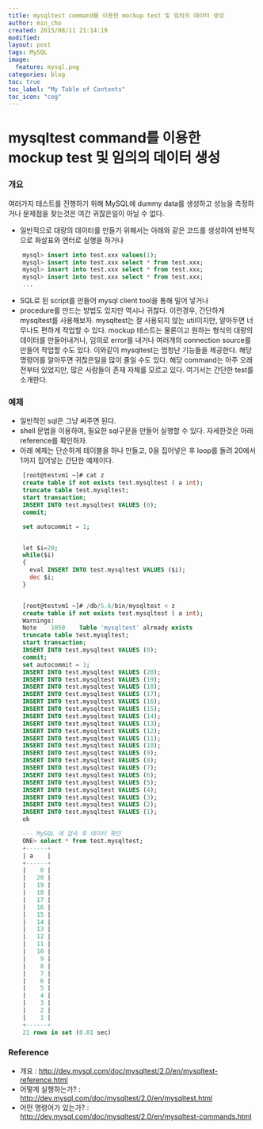 ```yaml
---
title: mysqltest command를 이용한 mockup test 및 임의의 데이터 생성
author: min_cho
created: 2015/08/11 21:14:19
modified:
layout: post
tags: MySQL
image:
  feature: mysql.png
categories: blog
toc: true
toc_label: "My Table of Contents"
toc_icon: "cog"
---
```


# mysqltest command를 이용한 mockup test 및 임의의 데이터 생성

### 개요

여러가지 테스트를 진행하기 위해 MySQL에 dummy data를 생성하고 성능을 측정하거나 문제점을 찾는것은 여간 귀찮은일이 아닐 수 없다.

  * 일반적으로 대량의 데이터를 만들기 위해서는 아래와 같은 코드를 생성하여 반복적으로 화살표와 엔터로 실행을 하거나

```sql
    mysql> insert into test.xxx values(1);
    mysql> insert into test.xxx select * from test.xxx;
    mysql> insert into test.xxx select * from test.xxx;
    mysql> insert into test.xxx select * from test.xxx;
    ...
```

  * SQL로 된 script를 만들어 mysql client tool을 통해 밀어 넣거나
  * procedure를 만드는 방법도 있지만 역시나 귀찮다.
이런경우, 간단하게 mysqltest를 사용해보자. mysqltest는 잘 사용되지 않는 util이지만, 알아두면 너무나도 편하게 작업할 수 있다. mockup 테스트는 물론이고 원하는 형식의 대량의 데이터를 만들어내거나, 임의로 error를 내거나 여러개의 connection source를 만들어 작업할 수도 있다. 이와같이 mysqltest는 엄청난 기능들을 제공한다. 해당 명령어를 알아두면 귀찮은일을 많이 줄일 수도 있다. 해당 command는 아주 오래전부터 있었지만, 많은 사람들이 존재 자체를 모르고 있다. 여기서는 간단한 test를 소개한다.

### 예제

  * 일반적인 sql은 그냥 써주면 된다.
  * shell 문법을 이용하여, 필요한 sql구문을 만들어 실행할 수 있다. 자세한것은 아래 reference를 확인하자.
  * 아래 예제는 단순하게 테이블을 하나 만들고, 0을 집어넣은 후 loop를 돌려 20에서 1까지 집어넣는 간단한 예제이다.

```sql
    [root@testvm1 ~]# cat z
    create table if not exists test.mysqltest ( a int);
    truncate table test.mysqltest;
    start transaction;
    INSERT INTO test.mysqltest VALUES (0);
    commit;

    set autocommit = 1;


    let $i=20;
    while($i)
    {
      eval INSERT INTO test.mysqltest VALUES ($i);
      dec $i;
    }


    [root@testvm1 ~]# /db/5.6/bin/mysqltest < z
    create table if not exists test.mysqltest ( a int);
    Warnings:
    Note    1050    Table 'mysqltest' already exists
    truncate table test.mysqltest;
    start transaction;
    INSERT INTO test.mysqltest VALUES (0);
    commit;
    set autocommit = 1;
    INSERT INTO test.mysqltest VALUES (20);
    INSERT INTO test.mysqltest VALUES (19);
    INSERT INTO test.mysqltest VALUES (18);
    INSERT INTO test.mysqltest VALUES (17);
    INSERT INTO test.mysqltest VALUES (16);
    INSERT INTO test.mysqltest VALUES (15);
    INSERT INTO test.mysqltest VALUES (14);
    INSERT INTO test.mysqltest VALUES (13);
    INSERT INTO test.mysqltest VALUES (12);
    INSERT INTO test.mysqltest VALUES (11);
    INSERT INTO test.mysqltest VALUES (10);
    INSERT INTO test.mysqltest VALUES (9);
    INSERT INTO test.mysqltest VALUES (8);
    INSERT INTO test.mysqltest VALUES (7);
    INSERT INTO test.mysqltest VALUES (6);
    INSERT INTO test.mysqltest VALUES (5);
    INSERT INTO test.mysqltest VALUES (4);
    INSERT INTO test.mysqltest VALUES (3);
    INSERT INTO test.mysqltest VALUES (2);
    INSERT INTO test.mysqltest VALUES (1);
    ok

    --- MySQL 에 접속 후 데이터 확인
    ONE> select * from test.mysqltest;
    +------+
    | a    |
    +------+
    |    0 |
    |   20 |
    |   19 |
    |   18 |
    |   17 |
    |   16 |
    |   15 |
    |   14 |
    |   13 |
    |   12 |
    |   11 |
    |   10 |
    |    9 |
    |    8 |
    |    7 |
    |    6 |
    |    5 |
    |    4 |
    |    3 |
    |    2 |
    |    1 |
    +------+
    21 rows in set (0.01 sec)
```

### Reference

* 개요 : <http://dev.mysql.com/doc/mysqltest/2.0/en/mysqltest-reference.html>
* 어떻게 실행하는가? : <http://dev.mysql.com/doc/mysqltest/2.0/en/mysqltest.html>
* 어떤 명령어가 있는가? : <http://dev.mysql.com/doc/mysqltest/2.0/en/mysqltest-commands.html>
